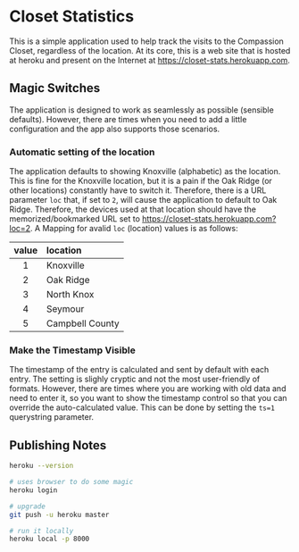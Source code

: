 # Closet Statistics

This is a simple application used to help track the visits to the Compassion Closet, regardless of the location. At its core, this is a web site that is hosted at heroku and present on the Internet at https://closet-stats.herokuapp.com.

## Magic Switches

The application is designed to work as seamlessly as possible (sensible defaults). However, there are times when you need to add a little configuration and the app also supports those scenarios.

### Automatic setting of the location

The application defaults to showing Knoxville (alphabetic) as the location. This is fine for the Knoxville location, but it is a pain if the Oak Ridge (or other locations) constantly have to switch it. Therefore, there is a URL parameter `loc` that, if set to `2`, will cause the application to default to Oak Ridge. Therefore, the devices used at that location should have the memorized/bookmarked URL set to https://closet-stats.herokuapp.com?loc=2. A Mapping for avalid `loc` (location) values is as follows:

| value | location |
|:---:|:------------|
| 1 | Knoxville |
| 2 | Oak Ridge |
| 3 | North Knox |
| 4 | Seymour |
| 5 | Campbell County |

### Make the Timestamp Visible

The timestamp of the entry is calculated and sent by default with each entry. The setting is slighly cryptic and not the most user-friendly of formats. However, there are times where you are working with old data and need to enter it, so you want to show the timestamp control so that you can override the auto-calculated value. This can be done by setting the `ts=1` querystring parameter.


## Publishing Notes

```bash
heroku --version

# uses browser to do some magic
heroku login 

# upgrade
git push -u heroku master

# run it locally
heroku local -p 8000

```